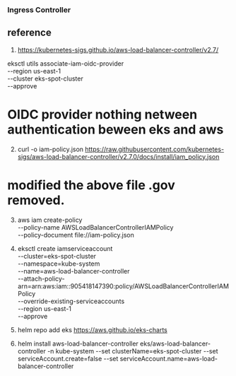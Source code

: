 ### Ingress Controller

reference
---
1) https://kubernetes-sigs.github.io/aws-load-balancer-controller/v2.7/

eksctl utils associate-iam-oidc-provider \
 --region us-east-1 \
 --cluster eks-spot-cluster \
 --approve

 # OIDC provider nothing netween authentication beween eks and aws

 2. curl -o iam-policy.json https://raw.githubusercontent.com/kubernetes-sigs/aws-load-balancer-controller/v2.7.0/docs/install/iam_policy.json
 # modified the above file .gov removed.


 3. aws iam create-policy \
    --policy-name AWSLoadBalancerControllerIAMPolicy \
    --policy-document file://iam-policy.json


4. eksctl create iamserviceaccount \
--cluster=eks-spot-cluster \
--namespace=kube-system \
--name=aws-load-balancer-controller \
--attach-policy-arn=arn:aws:iam::905418147390:policy/AWSLoadBalancerControllerIAMPolicy \
--override-existing-serviceaccounts \
--region us-east-1 \
--approve


5. helm repo add eks https://aws.github.io/eks-charts

6. helm install aws-load-balancer-controller eks/aws-load-balancer-controller -n kube-system --set clusterName=eks-spot-cluster --set serviceAccount.create=false --set serviceAccount.name=aws-load-balancer-controller